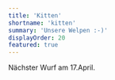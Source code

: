 ```yaml
---
title: 'Kitten'
shortname: 'kitten'
summary: 'Unsere Welpen :-)'
displayOrder: 20
featured: true
---
```


Nächster Wurf am 17.April.